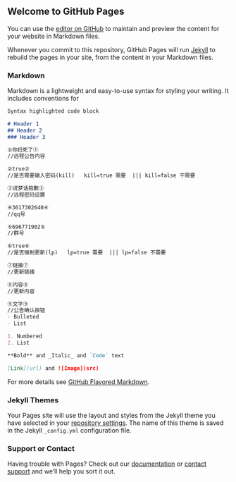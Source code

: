 ## Welcome to GitHub Pages

You can use the [editor on GitHub](https://github.com/555nb/ki56/edit/gh-pages/index.md) to maintain and preview the content for your website in Markdown files.

Whenever you commit to this repository, GitHub Pages will run [Jekyll](https://jekyllrb.com/) to rebuild the pages in your site, from the content in your Markdown files.

### Markdown

Markdown is a lightweight and easy-to-use syntax for styling your writing. It includes conventions for

```markdown
Syntax highlighted code block

# Header 1
## Header 2
### Header 3

①你妈死了①
//远程公告内容

②true②
//是否需要输入密码(kill)   kill=true 需要  ||| kill=false 不需要

③说梦话抱歉③
//远程密码设置

④3617302640④
//qq号

⑤696771902⑤
//群号

⑥true⑥
//是否强制更新(lp)   lp=true 需要  ||| lp=false 不需要

⑦链接⑦
//更新链接

⑧内容⑧
//更新内容

⑨文字⑨
//公告确认按钮
- Bulleted
- List

1. Numbered
2. List

**Bold** and _Italic_ and `Code` text

[Link](url) and ![Image](src)
```

For more details see [GitHub Flavored Markdown](https://guides.github.com/features/mastering-markdown/).

### Jekyll Themes

Your Pages site will use the layout and styles from the Jekyll theme you have selected in your [repository settings](https://github.com/555nb/ki56/settings/pages). The name of this theme is saved in the Jekyll `_config.yml` configuration file.

### Support or Contact

Having trouble with Pages? Check out our [documentation](https://docs.github.com/categories/github-pages-basics/) or [contact support](https://support.github.com/contact) and we’ll help you sort it out.
